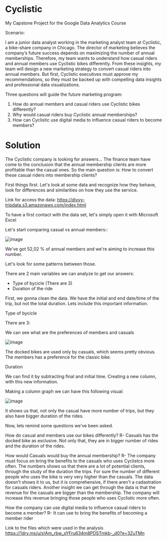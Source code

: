 # Cyclistic
My Capstone Project for the Google Data Analytics Course

Scenario:

I am a junior data analyst working in the marketing analyst team at Cyclistic, a bike-share company in Chicago. The director
of marketing believes the company’s future success depends on maximizing the number of annual memberships. Therefore,
my team wants to understand how casual riders and annual members use Cyclistic bikes differently. From these insights,
my team will design a new marketing strategy to convert casual riders into annual members. But first, Cyclistic executives
must approve my recommendations, so they must be backed up with compelling data insights and professional data
visualizations.

Three questions will guide the future marketing program:
1. How do annual members and casual riders use Cyclistic bikes differently?
2. Why would casual riders buy Cyclistic annual memberships?
3. How can Cyclistic use digital media to influence casual riders to become members?

# Solution

The Cyclistic company is looking for answers... The finance team have come to the conclusion that the annual membership clients are more
profitable than the casual ones. So the main question is: How to convert these casual riders into membership clients?

First things first. Let's look at some data and recognize how they behave, look for differences and similarities on how they use the service.

Link for access the data:
https://divvy-tripdata.s3.amazonaws.com/index.html


To have a first contact with the data set, let's simply open it with Microsoft Excel


Let's start comparing casual vs annual members::

![image](https://user-images.githubusercontent.com/96549926/179627449-6954243d-0062-428e-9e79-9026ff9522a7.png)

We've got 52,02 % of annual members and we're aiming to increase this number.

Let's look for some patterns between those.

There are 2 main variables we can analyze to get our answers:
- Type of bycicle (There are 3)
- Duration of the ride

First, we gonna clean the data. We have the initial and end date/time of the trip, but not the total duration. Lets include this important information.

Type of bycicle

There are 3:

We can see what are the preferences of members and casuals

![image](https://user-images.githubusercontent.com/96549926/179864027-be8bf4e0-946c-427a-91ce-98673007d656.png)

The docked bikes are used only by casuals, which seems pretty obvious.
The members has a preference for the classic bike.


Duration

We can find it by subtracting final and initial time. Creating a new column, with this new information.

Making a column graph we can have this following visual:

![image](https://user-images.githubusercontent.com/96549926/180618337-40005d00-2d00-4c24-bf2f-d3bf941214bc.png)


It shows us that, not only the casual have more number of trips, but they also have bigger duration of the rides.


Now, lets remind some questions we've been asked.

How do casual and members use our bikes differently?
R- Casuals has the docked bike as exclusive. Not only that, they are in bigger number of rides and the duration of the rides.

How would Casuals would buy the annual membership?
R- The company must focus on bring the benefits to the casuals who uses Cyclistcs more often. The numbers shows us that there are a lot of potential clients,
through the study of the duration the trips. For sure the number of different people who uses the bike is very very higher than the casuals. The data doesn't shows
it to us, but it is comprehensive, if there aren't a cadastration for casuals riders. Another insight we can get through the data is that the revenue for the casuals
are bigger than the membership. The company will increase this revenue bringing those people who uses Cyclistic more often.

How the company can use digital media to influence casual riders to become a member?
R- It can use to bring the benefits of becoming a member rider


Link to the files which were used in the analysis https://1drv.ms/u/s!Am_rbw_sYFru634m8PDSTmkb-_d0?e=3ZuTMn








